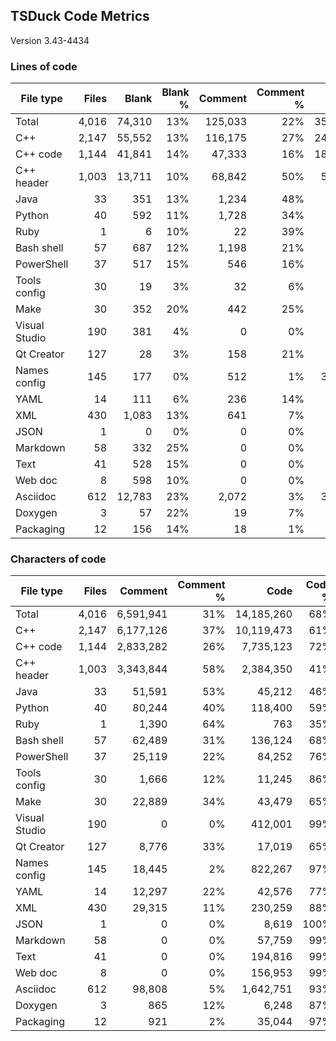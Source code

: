 ## TSDuck Code Metrics

Version 3.43-4434

### Lines of code

| File type     |      Files |      Blank |   Blank % |    Comment | Comment % |       Code |    Code % |      Total |
| ------------- | ---------: | ---------: | --------: | ---------: | --------: | ---------: | --------: | ---------: |
| Total         |      4,016 |     74,310 |       13% |    125,033 |       22% |    350,676 |       63% |    550,019 |
| C++           |      2,147 |     55,552 |       13% |    116,175 |       27% |    243,248 |       58% |    414,975 |
| C++ code      |      1,144 |     41,841 |       14% |     47,333 |       16% |    189,770 |       68% |    278,944 |
| C++ header    |      1,003 |     13,711 |       10% |     68,842 |       50% |     53,478 |       39% |    136,031 |
| Java          |         33 |        351 |       13% |      1,234 |       48% |        981 |       38% |      2,566 |
| Python        |         40 |        592 |       11% |      1,728 |       34% |      2,720 |       53% |      5,040 |
| Ruby          |          1 |          6 |       10% |         22 |       39% |         28 |       50% |         56 |
| Bash shell    |         57 |        687 |       12% |      1,198 |       21% |      3,619 |       65% |      5,504 |
| PowerShell    |         37 |        517 |       15% |        546 |       16% |      2,267 |       68% |      3,330 |
| Tools config  |         30 |         19 |        3% |         32 |        6% |        457 |       89% |        508 |
| Make          |         30 |        352 |       20% |        442 |       25% |        962 |       54% |      1,756 |
| Visual Studio |        190 |        381 |        4% |          0 |        0% |      7,637 |       95% |      8,018 |
| Qt Creator    |        127 |         28 |        3% |        158 |       21% |        565 |       75% |        751 |
| Names config  |        145 |        177 |        0% |        512 |        1% |     30,207 |       97% |     30,896 |
| YAML          |         14 |        111 |        6% |        236 |       14% |      1,255 |       78% |      1,602 |
| XML           |        430 |      1,083 |       13% |        641 |        7% |      6,529 |       79% |      8,253 |
| JSON          |          1 |          0 |        0% |          0 |        0% |        226 |      100% |        226 |
| Markdown      |         58 |        332 |       25% |          0 |        0% |        978 |       74% |      1,310 |
| Text          |         41 |        528 |       15% |          0 |        0% |      2,951 |       84% |      3,479 |
| Web doc       |          8 |        598 |       10% |          0 |        0% |      5,025 |       89% |      5,623 |
| Asciidoc      |        612 |     12,783 |       23% |      2,072 |        3% |     39,907 |       72% |     54,762 |
| Doxygen       |          3 |         57 |       22% |         19 |        7% |        178 |       70% |        254 |
| Packaging     |         12 |        156 |       14% |         18 |        1% |        936 |       84% |      1,110 |

### Characters of code

| File type     |      Files |    Comment | Comment % |       Code |    Code % |      Total |
| ------------- | ---------: | ---------: | --------: | ---------: | --------: | ---------: |
| Total         |      4,016 |  6,591,941 |       31% | 14,185,260 |       68% | 20,851,528 |
| C++           |      2,147 |  6,177,126 |       37% | 10,119,473 |       61% | 16,352,151 |
| C++ code      |      1,144 |  2,833,282 |       26% |  7,735,123 |       72% | 10,610,246 |
| C++ header    |      1,003 |  3,343,844 |       58% |  2,384,350 |       41% |  5,741,905 |
| Java          |         33 |     51,591 |       53% |     45,212 |       46% |     97,154 |
| Python        |         40 |     80,244 |       40% |    118,400 |       59% |    199,236 |
| Ruby          |          1 |      1,390 |       64% |        763 |       35% |      2,159 |
| Bash shell    |         57 |     62,489 |       31% |    136,124 |       68% |    199,300 |
| PowerShell    |         37 |     25,119 |       22% |     84,252 |       76% |    109,888 |
| Tools config  |         30 |      1,666 |       12% |     11,245 |       86% |     12,930 |
| Make          |         30 |     22,889 |       34% |     43,479 |       65% |     66,720 |
| Visual Studio |        190 |          0 |        0% |    412,001 |       99% |    412,398 |
| Qt Creator    |        127 |      8,776 |       33% |     17,019 |       65% |     25,823 |
| Names config  |        145 |     18,445 |        2% |    822,267 |       97% |    840,889 |
| YAML          |         14 |     12,297 |       22% |     42,576 |       77% |     54,984 |
| XML           |        430 |     29,315 |       11% |    230,259 |       88% |    260,657 |
| JSON          |          1 |          0 |        0% |      8,619 |      100% |      8,619 |
| Markdown      |         58 |          0 |        0% |     57,759 |       99% |     58,091 |
| Text          |         41 |          0 |        0% |    194,816 |       99% |    195,345 |
| Web doc       |          8 |          0 |        0% |    156,953 |       99% |    157,551 |
| Asciidoc      |        612 |     98,808 |        5% |  1,642,751 |       93% |  1,754,342 |
| Doxygen       |          3 |        865 |       12% |      6,248 |       87% |      7,170 |
| Packaging     |         12 |        921 |        2% |     35,044 |       97% |     36,121 |
